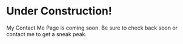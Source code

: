 <h1>Under Construction!</h1>

My Contact Me Page is coming soon. Be sure to check back soon or contact me to get a sneak peak. 
